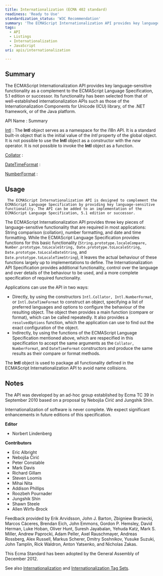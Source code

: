 ```yaml
---
title: Internationalization (ECMA 402 standard)
readiness: 'Ready to Use'
standardization_status: 'W3C Recommendation'
summary: 'The ECMAScript Internationalization API provides key language-sensitive functionality as a complement to the ECMAScript Language Specification, 5.1 edition or successor. Its functionality has been selected from that of well-established internationalization APIs such as those of the Internationalization Components for Unicode (ICU) library, of the .NET framework, or of the Java platform.'
tags:
  - API
  - Listings
  - Internationalization
  - JavaScript
uri: apis/internationalization

---
```

## Summary

The ECMAScript Internationalization API provides key language-sensitive functionality as a complement to the ECMAScript Language Specification, 5.1 edition or successor. Its functionality has been selected from that of well-established internationalization APIs such as those of the Internationalization Components for Unicode (ICU) library, of the .NET framework, or of the Java platform.

API Name
:   Summary

[Intl](/apis/internationalization/Intl)
:   The **Intl** object serves as a namespace for the i18n API. It is a standard built-in object that is the initial value of the *Intl* property of the global object. It is not possible to use the **Intl** object as a constructor with the *new* operator. It is not possible to invoke the **Intl** object as a function.

[Collator](/apis/internationalization/Intl/Collator)
:

[DateTimeFormat](/apis/internationalization/Intl/DateTimeFormat)
:

[NumberFormat](/apis/internationalization/Intl/NumberFormat)
:

## Usage

     The ECMAScript Internationalization API is designed to complement the ECMAScript Language Specification by providing key language-sensitive functionality. The API can be added to an implementation of the ECMAScript Language Specification, 5.1 edition or successor.

The ECMAScript Internationalization API provides three key pieces of language-sensitive functionality that are required in most applications: String comparison (collation), number formatting, and date and time formatting. While the ECMAScript Language Specification provides functions for this basic functionality (`String.prototype.localeCompare, Number.prototype.toLocaleString, Date.prototype.toLocaleString, Date.prototype.toLocaleDateString`, and `Date.prototype.toLocaleTimeString`), it leaves the actual behaviour of these functions largely up to implementations to define. The Internationalization API Specification provides additional functionality, control over the language and over details of the behaviour to be used, and a more complete specification of required functionality.

Applications can use the API in two ways:

-   Directly, by using the constructors `Intl.Collator, Intl.NumberFormat`, or `Intl.DateTimeFormat` to construct an object, specifying a list of preferred languages and options to configure the behaviour of the resulting object. The object then provides a main function (compare or format), which can be called repeatedly. It also provides a `resolvedOptions` function, which the application can use to find out the exact configuration of the object.
-   Indirectly, by using the functions of the ECMAScript Language Specification mentioned above, which are respecified in this specification to accept the same arguments as the `Collator, NumberFormat`, and `DateTimeFormat` constructors and produce the same results as their compare or format methods.

The **Intl** object is used to package all functionality defined in the ECMAScript Internationalization API to avoid name collisions.

## Notes

The API was developed by an ad-hoc group established by Ecma TC 39 in September 2010 based on a proposal by Nebojša Ćirić and Jungshik Shin.

Internationalization of software is never complete. We expect significant enhancements in future editions of this specification.

**Editor**

-   Norbert Lindenberg

**Contributors**

-   Eric Albright
-   Nebojša Ćirić
-   Peter Constable
-   Mark Davis
-   Richard Gillam
-   Steven Loomis
-   Mihai Nita
-   Addison Phillips
-   Roozbeh Pournader
-   Jungshik Shin
-   Shawn Steele
-   Allen Wirfs-Brock

Feedback provided by Erik Arvidsson, John J. Barton, Zbigniew Braniecki, Marcos Cáceres, Brendan Eich, John Emmons, Gordon P. Hemsley, David Herman, Luke Hoban, Oliver Hunt, Suresh Jayabalan, Yehuda Katz, Mark S. Miller, Andrew Paprocki, Adam Peller, Axel Rauschmayer, Andreas Rossberg, Alex Russell, Markus Scherer, Dmitry Soshnikov, Yusuke Suzuki, John Tamplin, Rick Waldron, Anton Yatsenko, and Nicholas Zakas.

This Ecma Standard has been adopted by the General Assembly of December 2012.

See also [Internationalization](http://www.w3.org/standards/webdesign/i18n) and [Internationalization Tag Sets](http://www.w3.org/TR/its20/).
